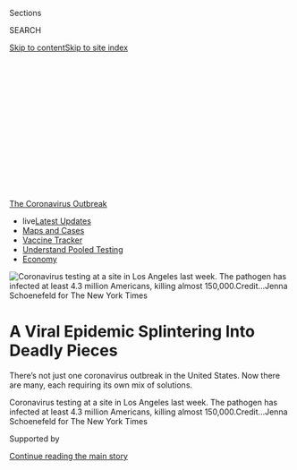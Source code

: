 <div id="app">

<div>

<div>

<div>

<div class="NYTAppHideMasthead css-ikk3s8 e1suatyy0">

<div class="section css-133zg39 e1suatyy2">

<div class="css-eph4ug er09x8g0">

<div class="css-6n7j50">

</div>

<span class="css-1dv1kvn">Sections</span>

<div class="css-10488qs">

<span class="css-1dv1kvn">SEARCH</span>

</div>

[Skip to content](#site-content)[Skip to site
index](#site-index)

</div>

<div class="css-10698na e1huz5gh0">

</div>

</div>

</div>

</div>

<div data-aria-hidden="false">

<div id="site-content" data-role="main">

<div>

<div class="css-1aor85t" style="opacity:0.000000001;z-index:-1;visibility:hidden">

<div class="css-1hqnpie">

<div class="css-epjblv">

<span class="css-17xtcya">[Health](/section/health)</span><span class="css-x15j1o">|</span><span class="css-fwqvlz">A
Viral Epidemic Splintering Into Deadly
Pieces</span>

</div>

<div class="css-k008qs">

<div class="css-1iwv8en">

<span class="css-18z7m18"></span>

<div>

</div>

</div>

<span class="css-1n6z4y">https://nyti.ms/3gaI81m</span>

<div class="css-1705lsu">

<div class="css-4xjgmj">

<div class="css-4skfbu" data-role="toolbar" data-aria-label="Social Media Share buttons, Save button, and Comments Panel with current comment count" data-testid="share-tools">

  - 
  - 
  - 
  - 
    
    <div class="css-6n7j50">
    
    </div>

  - 
  - 

</div>

</div>

</div>

</div>

</div>

</div>

<div id="NYT_TOP_BANNER_REGION" class="css-11qgg8s">

<div>

<div id="styln-prism-menu-1592847958612" class="section interactive-content interactive-size-medium css-1du2ztb">

<div class="css-17ih8de interactive-body">

<div id="scroll-container" class="css-1gj85ro">

[<span class="styln-title-wrap"><span class="css-1pje3qr">The
Coronavirus</span><span class="css-1pje3qr">
Outbreak</span></span>](https://www.nytimes3xbfgragh.onion/news-event/coronavirus?action=click&pgtype=Article&state=default&region=TOP_BANNER&context=storylines_menu)

  - <span class="css-kqxiym" data-emphasize="true">live</span>[Latest
    Updates](https://www.nytimes3xbfgragh.onion/2020/07/29/world/coronavirus-covid-19.html?action=click&pgtype=Article&state=default&region=TOP_BANNER&context=storylines_menu)
  - [Maps and
    Cases](https://www.nytimes3xbfgragh.onion/interactive/2020/us/coronavirus-us-cases.html?action=click&pgtype=Article&state=default&region=TOP_BANNER&context=storylines_menu)
  - [Vaccine
    Tracker](https://www.nytimes3xbfgragh.onion/interactive/2020/science/coronavirus-vaccine-tracker.html?action=click&pgtype=Article&state=default&region=TOP_BANNER&context=storylines_menu)
  - [Understand Pooled
    Testing](https://www.nytimes3xbfgragh.onion/interactive/2020/07/27/upshot/coronavirus-pooled-testing.html?action=click&pgtype=Article&state=default&region=TOP_BANNER&context=storylines_menu)
  - [Economy](https://www.nytimes3xbfgragh.onion/live/2020/07/29/business/stock-market-today-coronavirus?action=click&pgtype=Article&state=default&region=TOP_BANNER&context=storylines_menu)

</div>

</div>

</div>

</div>

</div>

<div id="fullBleedHeaderContent">

<div class="css-9fsmc8">

![<span class="css-16f3y1r e13ogyst0" data-aria-hidden="true">Coronavirus
testing at a site in Los Angeles last week. The pathogen has infected at
least 4.3 million Americans, killing almost
150,000.</span><span class="css-cnj6d5 e1z0qqy90" itemprop="copyrightHolder"><span class="css-1ly73wi e1tej78p0">Credit...</span><span><span>Jenna
Schoenefeld for The New York
Times</span></span></span>](https://static01.graylady3jvrrxbe.onion/images/2020/07/30/science/30VIRUS-FUTURE6-jump/merlin_174438045_0ea9fc15-a773-4e95-909e-863972c145d7-articleLarge.jpg?quality=75&auto=webp&disable=upscale)

</div>

<div class="css-1pumfk">

<div class="css-1vkm6nb ehdk2mb0">

# A Viral Epidemic Splintering Into Deadly Pieces

</div>

There’s not just one coronavirus outbreak in the United States. Now
there are many, each requiring its own mix of solutions.

</div>

<div class="css-nwzfg5 e1gnum310">

<span class="css-1f9pvn2 health">Coronavirus testing at a site in Los
Angeles last week. The pathogen has infected at least 4.3 million
Americans, killing almost
150,000.</span><span class="css-cnj6d5 e1z0qqy90" itemprop="copyrightHolder"><span class="css-1ly73wi e1tej78p0">Credit...</span><span><span>Jenna
Schoenefeld for The New York Times</span></span></span>

</div>

<div id="sponsor-wrapper" class="css-1hyfx7x">

<div id="sponsor-slug" class="css-19vbshk">

Supported by

</div>

[Continue reading the main
story](#after-sponsor)

<div id="sponsor" class="ad sponsor-wrapper" style="text-align:center;height:100%;display:block">

</div>

<div id="after-sponsor">

</div>

</div>

<div class="css-1wx1auc e1gnum311">

<div class="css-18e8msd">

<div class="css-vp77d3 epjyd6m0">

<div class="css-hus3qt ey68jwv0" data-aria-hidden="true">

[![Donald G. McNeil
Jr.](https://static01.graylady3jvrrxbe.onion/images/2018/06/13/multimedia/author-donald-g-mcneil-jr/author-donald-g-mcneil-jr-thumbLarge-v4.png
"Donald G. McNeil Jr.")](https://www.nytimes3xbfgragh.onion/by/donald-g-mcneil-jr)

</div>

<div class="css-1baulvz">

By [<span class="css-1baulvz last-byline" itemprop="name">Donald G.
McNeil
Jr.</span>](https://www.nytimes3xbfgragh.onion/by/donald-g-mcneil-jr)

</div>

</div>

  - July 29, 2020, <span class="css-epvm6">5:00 a.m.
    ET</span>

  - 
    
    <div class="css-4xjgmj">
    
    <div class="css-d8bdto" data-role="toolbar" data-aria-label="Social Media Share buttons, Save button, and Comments Panel with current comment count" data-testid="share-tools">
    
      - 
      - 
      - 
      - 
        
        <div class="css-6n7j50">
        
        </div>
    
      - 
      - 
    
    </div>
    
    </div>

</div>

</div>

</div>

<div class="section meteredContent css-1r7ky0e" name="articleBody" itemprop="articleBody">

<div class="css-1fanzo5 StoryBodyCompanionColumn">

<div class="css-53u6y8">

Once again, the coronavirus is ascendant. As infections mount across the
country, it is dawning on Americans that the epidemic is now
unstoppable, and that no corner of the nation will be left untouched.

As of Tuesday, the pathogen had infected at least 4.3 million Americans,
killing almost 150,000. Many experts fear the virus could kill
[200,000](https://www.forbes.com/sites/mattperez/2020/07/07/imhe-model-projects-208255-us-deaths-by-november-but-estimate-falls-sharply-if-mask-use-increases/#3c8ee9616f2e)or
[even 300,000](https://www.cnbc.com/2020/07/22/dr-scott-gottlieb-us-coronavirus-deaths-may-hit-300000-by-year-end.html)
by year’s end. Even President Trump has donned a mask, after resisting
for months, and has [canceled the Republican National
Convention](https://www.nytimes3xbfgragh.onion/2020/07/23/us/politics/jacksonville-rnc.html)
celebrations in Florida.

Each state, each city has its own crisis driven by its own risk factors:
vacation crowds in one, bars reopened too soon in another, a revolt
against masks in a third.

“We are in a worse place than we were in March,” when the virus coursed
through New York, said [Dr. Leana S.
Wen](https://www.gwumc.edu/smhs/facultydirectory/profile.cfm?empName=Leana%20Wen&FacID=2073685428),
a former Baltimore health commissioner. “Back then we had one epicenter.
Now we have lots.”

</div>

</div>

<div class="css-1fanzo5 StoryBodyCompanionColumn">

<div class="css-53u6y8">

To assess where the country is heading now, The New York Times
interviewed 20 public health experts — not just clinicians and
epidemiologists, but also historians and sociologists, because the
spread of the virus is now influenced as much by human behavior as it is
by the pathogen itself.

Not only are American cities in the South and West facing deadly
outbreaks like those that struck Northeastern cities in the spring, but
[rural
areas](https://www.nytimes3xbfgragh.onion/2020/07/14/us/coronavirus-texas-rio-grande-valley-border.html)
are being hurt, too. In every region, [people of color will continue to
suffer
disproportionately](https://www.nytimes3xbfgragh.onion/interactive/2020/07/05/us/coronavirus-latinos-african-americans-cdc-data.html),
experts said.

While there may be no appetite for a national lockdown, local
restrictions must be tightened when required, the researchers said, and
governors and mayors must have identical goals. Testing must become more
targeted.

In most states, contact tracing is now moot — there are simply too many
cases to track. [And while progress has been made on
vaccines](https://www.nytimes3xbfgragh.onion/interactive/2020/science/coronavirus-vaccine-tracker.html),
none is expected to arrive this winter in time to stave off what many
fear will be a new wave of deaths.

Overall, the scientists conveyed a pervasive sense of sadness and
exhaustion. Where [once there was
defiance](https://www.nytimes3xbfgragh.onion/2020/03/22/health/coronavirus-restrictions-us.html),
[and then a growing sense of
dread](https://www.nytimes3xbfgragh.onion/2020/04/18/health/coronavirus-america-future.html),
now there seems to be sorrow and frustration, a feeling that so many
funerals never had to happen and that nothing is going well. The United
States is a wounded giant, while much of Europe, which was hit first, is
[recovering and
reopening](https://www.nytimes3xbfgragh.onion/2020/07/14/business/europe-consumer-spending.html)
— [although not to
us](https://www.nytimes3xbfgragh.onion/article/eu-travel-ban-explained-usa.html).

</div>

</div>

<div class="css-1fanzo5 StoryBodyCompanionColumn">

<div class="css-53u6y8">

“We’re all incredibly depressed and in shock at how out of control the
virus is in the U.S.,” said [Dr. Michele
Barry](https://profiles.stanford.edu/michele-barry), the director of the
Center for Innovation in Global Health at Stanford University.

With so much wealth and medical talent, they asked, how could we have
[done so
poorly](https://www.nytimes3xbfgragh.onion/2020/07/10/us/daily-virus-death-toll-rises-in-some-states.html)?
How did we fare not just worse than autocratic China and isolated New
Zealand, but also worse than tiny, much poorer nations like Vietnam and
Rwanda?

“National hubris and belief in American exceptionalism have served us
badly,” said [Martha L.
Lincoln](https://anthropology.sfsu.edu/people/faculty/martha-lincoln), a
medical anthropologist and historian at San Francisco State University.
“We were not prepared to see the risk of failure.”

### What We’ve Learned

</div>

</div>

<div class="css-79elbk" data-testid="photoviewer-wrapper">

<div class="css-z3e15g" data-testid="photoviewer-wrapper-hidden">

</div>

<div class="css-1a48zt4 ehw59r15" data-testid="photoviewer-children">

![<span class="css-16f3y1r e13ogyst0" data-aria-hidden="true">Homemade
masks for sale in Dinuba, Calif., earlier this
month.</span><span class="css-cnj6d5 e1z0qqy90" itemprop="copyrightHolder"><span class="css-1ly73wi e1tej78p0">Credit...</span><span>Ryan
Christopher Jones for The New York
Times</span></span>](https://static01.graylady3jvrrxbe.onion/images/2020/07/30/science/30VIRUS-FUTURE3-jump/merlin_174267405_2f8e4d59-b785-4231-aea5-476014cc6306-articleLarge.jpg?quality=75&auto=webp&disable=upscale)

</div>

</div>

<div class="css-1fanzo5 StoryBodyCompanionColumn">

<div class="css-53u6y8">

Since the coronavirus was first found to be the cause of lethal
pneumonias in Wuhan, China, in late 2019, scientists have gained a
better understanding of the enemy.

It is extremely transmissible, through not just coughed droplets but
also a fine aerosol mist that is expelled when people [talk loudly,
laugh or
sing](https://www.nytimes3xbfgragh.onion/2020/05/14/health/coronavirus-infections.html)
and that can [linger in indoor
air](https://www.nytimes3xbfgragh.onion/2020/07/04/health/239-experts-with-one-big-claim-the-coronavirus-is-airborne.html).
As a result, [masks are far more
effective](https://www.nytimes3xbfgragh.onion/2020/07/27/health/coronavirus-mask-protection.html)
than scientists once believed.

Virus carriers with mild or no symptoms can be infectious, and there
[may be 10
times](https://khn.org/morning-breakout/number-of-americans-infected-with-virus-could-be-10-times-higher-than-official-count-cdc-chief-warns/)as
many [people spreading the
illness](https://www.nytimes3xbfgragh.onion/2020/07/21/health/coronavirus-infections-us.html)
as have tested positive for it.

</div>

</div>

<div class="css-1fanzo5 StoryBodyCompanionColumn">

<div class="css-53u6y8">

The infection may start in the lungs, but it is very different from
influenza, a respiratory virus. In severely ill patients, the
coronavirus may attach to receptors inside the veins and arteries, and
move on to attack the kidneys, the heart, the gut and even the brain,
choking off these organs with hundreds of tiny blood clots.

Most of the virus’s victims are elderly, but it [has not spared young
adults](https://www.nytimes3xbfgragh.onion/2020/06/25/us/coronavirus-cases-young-people.html),
especially those with obesity, high blood pressure or diabetes. Adults
aged 18 to 49 now [account for more hospitalized
cases](https://gis.cdc.gov/grasp/COVIDNet/COVID19_5.html) than people
aged 50 to 64 or those 65 and older.

Children are [usually not
harmed](https://www.nytimes3xbfgragh.onion/2020/04/06/health/coronavirus-children-us.html)
by the virus, although clinicians were dismayed to discover a few who
were struck by a [rare but
dangerous](https://www.nytimes3xbfgragh.onion/2020/05/09/nyregion/coronavirus-new-york-update.html)
[inflammatory
version](https://www.nytimes3xbfgragh.onion/2020/05/13/health/coronavirus-children-kawasaki-pmis.html).
[Young
children](https://www.nytimes3xbfgragh.onion/2020/02/05/health/coronavirus-children.html)
appear to transmit the virus [less often than
teenagers](https://www.nytimes3xbfgragh.onion/2020/07/18/health/coronavirus-children-schools.html),
which may affect how schools can be opened.

Among adults, a very different picture has emerged. Growing evidence
suggests that perhaps 10 percent of the infected account for [80 percent
of new
transmissions](https://www.nytimes3xbfgragh.onion/2020/06/30/science/how-coronavirus-spreads.html).
Unpredictable superspreading events in nursing homes, meatpacking
plants, churches, prisons and bars are major drivers of the epidemic.

Thus far, none of the medicines for which hopes were once high —
repurposed malaria drugs, AIDS drugs and antivirals — have proved to be
rapid cures. One antiviral, remdesivir, [has been shown to shorten
hospital
stays](https://www.nytimes3xbfgragh.onion/2020/04/29/health/gilead-remdesivir-coronavirus.html),
while a common steroid, dexamethasone, has [helped save some severely
ill](https://www.nytimes3xbfgragh.onion/2020/06/16/world/europe/dexamethasone-coronavirus-covid.html)
patients.

<div id="NYT_MAIN_CONTENT_1_REGION" class="css-9tf9ac">

<div>

<div id="styln-covid-updates-world" class="section interactive-content interactive-size-medium css-1ftcdic">

<div class="css-17ih8de interactive-body">

<div id="styln-briefing-block" data-asset-id="QXJ0aWNsZTpueXQ6Ly9hcnRpY2xlL2M5MjIxMjUxLWIxYjctNTVhZS04NDY2LWVhZDg0ZDZhODU3Nw==">

<div class="briefing-block-header-section">

# [Latest Updates: Global Coronavirus Outbreak](https://www.nytimes3xbfgragh.onion/2020/07/29/world/coronavirus-covid-19.html?action=click&pgtype=Article&state=default&region=MAIN_CONTENT_1&context=storylines_live_updates)

<div class="briefing-block-ts">

Updated 2020-07-29T17:38:35.170Z

</div>

</div>

  - [The virus death toll in the U.S.
    reaches 150,000.](https://www.nytimes3xbfgragh.onion/2020/07/29/world/coronavirus-covid-19.html?action=click&pgtype=Article&state=default&region=MAIN_CONTENT_1&context=storylines_live_updates#link-1fc03c4a)
  - [Representative Gohmert tests positive ahead of a trip with Trump,
    prompting concern at the
    Capitol.](https://www.nytimes3xbfgragh.onion/2020/07/29/world/coronavirus-covid-19.html?action=click&pgtype=Article&state=default&region=MAIN_CONTENT_1&context=storylines_live_updates#link-662712eb)
  - [Trump says ‘we really don’t care’ about negotiating a big recovery
    bill, instead pushing for a narrower aid
    package.](https://www.nytimes3xbfgragh.onion/2020/07/29/world/coronavirus-covid-19.html?action=click&pgtype=Article&state=default&region=MAIN_CONTENT_1&context=storylines_live_updates#link-73760ee2)

<div class="briefing-block-footer">

<div class="briefing-block-footer-meta">

[See more
updates](https://www.nytimes3xbfgragh.onion/2020/07/29/world/coronavirus-covid-19.html?action=click&pgtype=Article&state=default&region=MAIN_CONTENT_1&context=storylines_live_updates)

</div>

<div class="briefing-block-briefinglinks">

<span>More live coverage:</span>
[Markets](https://www.nytimes3xbfgragh.onion/live/2020/07/29/business/stock-market-today-coronavirus?action=click&pgtype=Article&state=default&region=MAIN_CONTENT_1&context=storylines_live_updates)

</div>

</div>

</div>

</div>

</div>

</div>

</div>

One or even several vaccines may be available by year’s end, which would
be a spectacular achievement. But by then the virus may have in its grip
virtually every village and city on the
globe.

</div>

</div>

<div class="css-1fanzo5 StoryBodyCompanionColumn">

<div class="css-53u6y8">

### Solutions Must Be Localized

</div>

</div>

<div class="css-79elbk" data-testid="photoviewer-wrapper">

<div class="css-z3e15g" data-testid="photoviewer-wrapper-hidden">

</div>

<div class="css-1a48zt4 ehw59r15" data-testid="photoviewer-children">

<div class="css-1xdhyk6 erfvjey0">

<span class="css-1ly73wi e1tej78p0">Image</span>

<div class="css-zjzyr8">

<div data-testid="lazyimage-container" style="height:257.77777777777777px">

</div>

</div>

</div>

<span class="css-16f3y1r e13ogyst0" data-aria-hidden="true">A closed
outdoor gym in Miami earlier this month. Florida and California now have
reported more coronavirus infections than New York State, once the
epicenter of the
epidemic.</span><span class="css-cnj6d5 e1z0qqy90" itemprop="copyrightHolder"><span class="css-1ly73wi e1tej78p0">Credit...</span><span>Scott
McIntyre for The New York Times</span></span>

</div>

</div>

<div class="css-1fanzo5 StoryBodyCompanionColumn">

<div class="css-53u6y8">

Some experts, like Michael T. Osterholm, the director of the University
of Minnesota’s Center for Infectious Disease Research and Policy, argue
that only a nationwide lockdown can completely contain the virus now.
Other researchers think that is politically impossible, but emphasize
that localities must be free to act quickly and enforce strong measures
with support from their state capitols.

[Danielle Allen](https://scholar.harvard.edu/danielleallen/home), the
director of Harvard University’s Edmond J. Safra Center for Ethics,
which has issued [pandemic response
plans](https://ethics.harvard.edu/news/path-zero-key-metrics), said that
finding less than one case per 100,000 people means a community should
continue testing, contact tracing and isolating cases — with financial
support for those who need it.

Up to 25 cases per 100,000 requires greater restrictions, like closing
bars and limiting gatherings. Above that number, authorities should
issue stay-at-home orders, she said.

Testing must be focused, not just offered at convenient parking lots,
experts said, and it should be most intense in institutions like nursing
homes, prisons, factories or other places at risk of superspreading
events.

Testing must be free in places where people are poor or uninsured, such
as public housing projects, Native American reservations and churches
and grocery stores in impoverished neighborhoods.

None of this will be possible unless the nation’s capacity for testing,
a continuing disaster, is greatly expanded. By the end of summer, the
administration hopes to start using “pooling,” in which [tests are
combined in
batches](https://www.nytimes3xbfgragh.onion/2020/07/01/health/coronavirus-pooled-testing.html)
to speed up the process.

But the method only works in communities with lower infection rates,
where large numbers of pooled tests turn up relatively few positive
results. It fails where the virus has spread everywhere, because too
many batches turn up positive results that require retesting.

</div>

</div>

<div class="css-1fanzo5 StoryBodyCompanionColumn">

<div class="css-53u6y8">

At the moment, the United States [tests roughly 800,000 people per
day](https://www.nytimes3xbfgragh.onion/interactive/2020/us/coronavirus-testing.html),
about 38 percent of the number some experts think is needed.

Above all, researchers said, mask use should be universal indoors —
including airplanes, subway cars and every other enclosed space — and
outdoors anywhere people are less than six feet apart.

Dr. Emily Landon, an infection control specialist at the University of
Chicago Pritzker School of Medicine, said it was “sad that something as
simple as a mask got politicized.”

“It’s not a statement, it’s a piece of clothing,” she added. “You get
used to it the way you got used to wearing pants.”

Arguments that masks infringe on personal rights must be countered both
by legal orders and by persuasion. “We need more credible messengers
endorsing masks,” Dr. Wen said — just before the president himself
became a messenger.

“They could include C.E.O.s or celebrities or religious leaders.
Different people are influencers to different demographics.”

Although this feels like a new debate, it is actually an old one. Masks
were [common in some Western
cities](https://www.history.com/news/1918-spanish-flu-mask-wearing-resistance)
during the 1918 flu pandemic and mandatory in San Francisco. There was
[even a
jingle](https://www.pbs.org/wgbh/americanexperience/features/influenza-san-francisco/#:~:text=One%20of%20the%20more%20highly,the%20spread%20of%20flu%20germs.&text=A%20Mask%20is%2099%25%20Proof,laws%2C%20and%20wear%20the%20gauze.):
“Obey the laws, wear the gauze. Protect your jaws from septic paws.”

</div>

</div>

<div class="css-1fanzo5 StoryBodyCompanionColumn">

<div class="css-53u6y8">

“A libertarian movement, the [Anti-Mask
League](https://en.wikipedia.org/wiki/Anti-Mask_League_of_San_Francisco),
emerged,” Dr. Lincoln of San Francisco State said. “There were
fistfights with police officers over it.” Ultimately, city officials
“waffled” and compliance faded.

“I wonder what this issue would be like today,” she mused, “if that
hadn’t happened.”

Images of Americans disregarding social distancing requirements have
become a daily news staple. But the pictures are deceptive: Americans
are more accepting of social distancing than the media sometimes
portrays, said [Beth Redbird, a Northwestern University
sociologist](https://magazine.northwestern.edu/exclusives/covid-19-impact-research/)
who since March has conducted [regular
surveys](https://coronadata.us/data/) of 8,000 adults about the impact
of the virus.

“About 70 percent of Americans report using all forms of it,” she said.
“And when we give them adjective choices, they describe people who
won’t distance as mean, selfish or unintelligent, not as generous,
open-minded or patriotic.”

The key predictor, she said in early July, was whether or not the poll
respondent trusted Mr. Trump. Those who trusted him were less likely to
practice social distancing. That was true of Republicans and
independents, “and there’s no such thing as a Democrat who trusts Donald
Trump,” she added.

Whether or not people support coercive measures like stay-at-home orders
or bar closures depended on how scared the respondent was.

“When rising case numbers make people more afraid, they have more taste
for liberty-constraining actions,” Dr. Redbird said. And no economic
recovery will occur, she added, “until people aren’t afraid. If they
are, they won’t go out and spend money even if they’re allowed
to.”

### The Danger Indoors

</div>

</div>

<div class="css-79elbk" data-testid="photoviewer-wrapper">

<div class="css-z3e15g" data-testid="photoviewer-wrapper-hidden">

</div>

<div class="css-1a48zt4 ehw59r15" data-testid="photoviewer-children">

<div class="css-1xdhyk6 erfvjey0">

<span class="css-1ly73wi e1tej78p0">Image</span>

<div class="css-zjzyr8">

<div data-testid="lazyimage-container" style="height:257.77777777777777px">

</div>

</div>

</div>

<span class="css-16f3y1r e13ogyst0" data-aria-hidden="true">Closing a
bar in Houston on June 27, after Gov. Greg Abbott ordered a partial
re-closing of
Texas.</span><span class="css-cnj6d5 e1z0qqy90" itemprop="copyrightHolder"><span class="css-1ly73wi e1tej78p0">Credit...</span><span>Erin
Trieb for The New York Times</span></span>

</div>

</div>

<div class="css-1fanzo5 StoryBodyCompanionColumn">

<div class="css-53u6y8">

As of Tuesday, new infections were still rising in 28 states, according
to a database maintained by The Times.

Weeks ago, experts like Dr. Anthony S. Fauci, the director of the
National Institute for Allergy and Infectious Diseases, [were
advising](https://www.pbs.org/newshour/show/how-fauci-says-the-u-s-can-get-control-of-the-pandemic)states
where the virus was surging to pull back from reopening by closing down
bars, forbidding large gatherings and requiring mask usage.

Many of those states are finally taking that advice, but it is not yet
clear whether this national change of heart has happened in time to stop
the newest wave of deaths from ultimately exceeding the 2,750-a-day peak
of mid-April. Through Tuesday, the seven-day average was 1,078 virus
deaths nationwide.

Deaths may surge even higher, experts warned, when cold weather, rain
and snow force Americans to meet indoors, eat indoors and crowd into
public transit.

Oddly, states that are now hard-hit might become safer, some experts
suggested. In the South and Southwest, summers are so hot that diners
seek air-conditioning indoors, but eating outdoors in December can be
pleasant.

Several studies have confirmed transmission in air-conditioned rooms. In
one [well-known case
cluster](https://www.nytimes3xbfgragh.onion/2020/04/20/health/airflow-coronavirus-restaurants.html)
in a restaurant in Guangzhou, China, researchers concluded that
air-conditioners blew around a viral cloud, infecting patrons as far as
10 feet from a sick diner.

Rural areas face another risk. Almost 80 percent of the country’s
counties lack even one infectious disease specialist, according to [a
study](https://www.acpjournals.org/doi/10.7326/M20-2684) led by [Dr.
Rochelle
Walensky](https://www.massgeneral.org/doctors/17245/rochelle-walensky),
the chief of infectious diseases at Massachusetts General Hospital in
Boston.

</div>

</div>

<div class="css-1fanzo5 StoryBodyCompanionColumn">

<div class="css-53u6y8">

At the moment, the crisis is most acute in Southern and Southwestern
states. But [websites that track transmission rates](https://rt.live/)
show that hot spots can turn up anywhere. For three weeks, for example,
Alaska’s small outbreak has been one of the country’s fastest-spreading,
while transmission in Texas and Arizona has dramatically slowed.

Deaths now may rise more slowly than they did in spring, because
hospitalized patients are, on average, younger this time. But
overwhelmed hospitals can lead to [excess deaths from many
causes](https://www.nytimes3xbfgragh.onion/interactive/2020/06/01/us/coronavirus-deaths-new-york-new-jersey.html)
all over a community, as ambulances are delayed and people having health
crises [avoid hospitals out of
fear](https://www.nytimes3xbfgragh.onion/2020/06/09/opinion/coronavirus-hospitals-deaths.html).

The experts were divided as to what role influenza will play in the
fall. A harsh flu season could flood hospitals with pneumonia patients
needing ventilators. But some said the flu season could be mild or
almost nonexistent this year.

Normally, the flu virus migrates from the Northern Hemisphere to the
Southern Hemisphere in the spring — presumably in air travelers — and
then returns in the fall, with new mutations that may make it a poor
match for the annual vaccine.

But this year, the national lockdown abruptly ended flu transmission in
late April, according to [weekly Fluview
reports](https://www.cdc.gov/flu/weekly/index.htm) from the Centers for
Disease Control and Prevention. International air travel has been
sharply curtailed, and there has been [almost no flu
activity](https://www.abc.net.au/news/2020-06-13/flu-cases-drop-amid-coronavirus-restrictions-statistics-show/12332204)
in [the whole southern
hemisphere](https://www.wsj.com/articles/covid-19-measures-have-all-but-wiped-out-the-flu-in-the-southern-hemisphere-11595440682)
this year.

Assuming there is still little air travel to the United States this
fall, there may be little “reseeding” of the flu virus here. But in case
that prediction turns out be wrong, all the researchers advised getting
flu shots anyway.

“There’s no reason to be caught unprepared for two respiratory viruses,”
said [Tara C.
Smith](https://www.kent.edu/publichealth/profile/tara-c-smith-phd), an
epidemiologist at Kent State University’s School of Public
Health.

</div>

</div>

<div class="css-1fanzo5 StoryBodyCompanionColumn">

<div class="css-53u6y8">

### Partially Effective Remedies

</div>

</div>

<div class="css-79elbk" data-testid="photoviewer-wrapper">

<div class="css-z3e15g" data-testid="photoviewer-wrapper-hidden">

</div>

<div class="css-1a48zt4 ehw59r15" data-testid="photoviewer-children">

<div class="css-1xdhyk6 erfvjey0">

<span class="css-1ly73wi e1tej78p0">Image</span>

<div class="css-zjzyr8">

<div data-testid="lazyimage-container" style="height:257.77777777777777px">

</div>

</div>

</div>

<span class="css-16f3y1r e13ogyst0" data-aria-hidden="true">Blood
samples for coronavirus research in a lab in New York
City.</span><span class="css-cnj6d5 e1z0qqy90" itemprop="copyrightHolder"><span class="css-1ly73wi e1tej78p0">Credit...</span><span>Misha
Friedman for The New York Times</span></span>

</div>

</div>

<div class="css-1fanzo5 StoryBodyCompanionColumn">

<div class="css-53u6y8">

Experts familiar with vaccine and drug manufacturing were disappointed
that, thus far, only dexamethasone and remdesivir have proved to be
effective treatments, and then only partially.

Most felt that monoclonal antibodies — cloned human proteins that can be
grown in cell culture — represented the best hope until vaccines arrive.
[Regeneron](https://www.nytimes3xbfgragh.onion/2020/07/09/health/regeneron-monoclonal-antibodies.html),
Eli Lilly and other drugmakers are working on
candidates.

<div id="NYT_MAIN_CONTENT_3_REGION" class="css-9tf9ac">

<div>

<div id="styln-prism-freeform-1594220623585" class="section interactive-content interactive-size-medium css-1ftcdic">

<div class="css-17ih8de interactive-body">

<div id="prism-freeform-block-90788" class="css-1lev2qo" data-role="complementary" data-storyline="The Coronavirus Outbreak" data-truncated="true" tabindex="0">

<div class="css-a8d9oz">

<div class="css-eb027h">

[](https://www.nytimes3xbfgragh.onion/news-event/coronavirus?action=click&pgtype=Article&state=default&region=MAIN_CONTENT_3&context=storylines_faq)

### The Coronavirus Outbreak ›

#### Frequently Asked Questions

Updated July 27, 2020

  - #### Should I refinance my mortgage?
    
      - [It could be a good
        idea,](https://www.nytimes3xbfgragh.onion/article/coronavirus-money-unemployment.html?action=click&pgtype=Article&state=default&region=MAIN_CONTENT_3&context=storylines_faq)
        because mortgage rates have [never been
        lower.](https://www.nytimes3xbfgragh.onion/2020/07/16/business/mortgage-rates-below-3-percent.html?action=click&pgtype=Article&state=default&region=MAIN_CONTENT_3&context=storylines_faq)
        Refinancing requests have pushed mortgage applications to some
        of the highest levels since 2008, so be prepared to get in line.
        But defaults are also up, so if you’re thinking about buying a
        home, be aware that some lenders have tightened their standards.

  - #### What is school going to look like in September?
    
      - It is unlikely that many schools will return to a normal
        schedule this fall, requiring the grind of [online
        learning](https://www.nytimes3xbfgragh.onion/2020/06/05/us/coronavirus-education-lost-learning.html?action=click&pgtype=Article&state=default&region=MAIN_CONTENT_3&context=storylines_faq),
        [makeshift child
        care](https://www.nytimes3xbfgragh.onion/2020/05/29/us/coronavirus-child-care-centers.html?action=click&pgtype=Article&state=default&region=MAIN_CONTENT_3&context=storylines_faq)
        and [stunted
        workdays](https://www.nytimes3xbfgragh.onion/2020/06/03/business/economy/coronavirus-working-women.html?action=click&pgtype=Article&state=default&region=MAIN_CONTENT_3&context=storylines_faq)
        to continue. California’s two largest public school districts —
        Los Angeles and San Diego — said on July 13, that [instruction
        will be remote-only in the
        fall](https://www.nytimes3xbfgragh.onion/2020/07/13/us/lausd-san-diego-school-reopening.html?action=click&pgtype=Article&state=default&region=MAIN_CONTENT_3&context=storylines_faq),
        citing concerns that surging coronavirus infections in their
        areas pose too dire a risk for students and teachers. Together,
        the two districts enroll some 825,000 students. They are the
        largest in the country so far to abandon plans for even a
        partial physical return to classrooms when they reopen in
        August. For other districts, the solution won’t be an
        all-or-nothing approach. [Many
        systems](https://bioethics.jhu.edu/research-and-outreach/projects/eschool-initiative/school-policy-tracker/),
        including the nation’s largest, New York City, are devising
        [hybrid
        plans](https://www.nytimes3xbfgragh.onion/2020/06/26/us/coronavirus-schools-reopen-fall.html?action=click&pgtype=Article&state=default&region=MAIN_CONTENT_3&context=storylines_faq)
        that involve spending some days in classrooms and other days
        online. There’s no national policy on this yet, so check with
        your municipal school system regularly to see what is happening
        in your community.

  - #### Is the coronavirus airborne?
    
      - The coronavirus [can stay aloft for hours in tiny droplets in
        stagnant
        air](https://www.nytimes3xbfgragh.onion/2020/07/04/health/239-experts-with-one-big-claim-the-coronavirus-is-airborne.html?action=click&pgtype=Article&state=default&region=MAIN_CONTENT_3&context=storylines_faq),
        infecting people as they inhale, mounting scientific evidence
        suggests. This risk is highest in crowded indoor spaces with
        poor ventilation, and may help explain super-spreading events
        reported in meatpacking plants, churches and restaurants. [It’s
        unclear how often the virus is
        spread](https://www.nytimes3xbfgragh.onion/2020/07/06/health/coronavirus-airborne-aerosols.html?action=click&pgtype=Article&state=default&region=MAIN_CONTENT_3&context=storylines_faq)
        via these tiny droplets, or aerosols, compared with larger
        droplets that are expelled when a sick person coughs or sneezes,
        or transmitted through contact with contaminated surfaces, said
        Linsey Marr, an aerosol expert at Virginia Tech. Aerosols are
        released even when a person without symptoms exhales, talks or
        sings, according to Dr. Marr and more than 200 other experts,
        who [have outlined the evidence in an open letter to the World
        Health
        Organization](https://academic.oup.com/cid/article/doi/10.1093/cid/ciaa939/5867798).

  - #### What are the symptoms of coronavirus?
    
      - Common symptoms [include fever, a dry cough, fatigue and
        difficulty breathing or shortness of
        breath.](https://www.nytimes3xbfgragh.onion/article/symptoms-coronavirus.html?action=click&pgtype=Article&state=default&region=MAIN_CONTENT_3&context=storylines_faq)
        Some of these symptoms overlap with those of the flu, making
        detection difficult, but runny noses and stuffy sinuses are less
        common. [The C.D.C. has
        also](https://www.nytimes3xbfgragh.onion/2020/04/27/health/coronavirus-symptoms-cdc.html?action=click&pgtype=Article&state=default&region=MAIN_CONTENT_3&context=storylines_faq)
        added chills, muscle pain, sore throat, headache and a new loss
        of the sense of taste or smell as symptoms to look out for. Most
        people fall ill five to seven days after exposure, but symptoms
        may appear in as few as two days or as many as 14 days.

  - #### Does asymptomatic transmission of Covid-19 happen?
    
      - So far, the evidence seems to show it does. A widely cited
        [paper](https://www.nature.com/articles/s41591-020-0869-5)
        published in April suggests that people are most infectious
        about two days before the onset of coronavirus symptoms and
        estimated that 44 percent of new infections were a result of
        transmission from people who were not yet showing symptoms.
        Recently, a top expert at the World Health Organization stated
        that transmission of the coronavirus by people who did not have
        symptoms was “very rare,” [but she later walked back that
        statement.](https://www.nytimes3xbfgragh.onion/2020/06/09/world/coronavirus-updates.html?action=click&pgtype=Article&state=default&region=MAIN_CONTENT_3&context=storylines_faq#link-1f302e21)

<div id="styln-survey-component-90788" class="styln-survey-component" data-surveyname="faq" data-surveystoryline="coronavirus">

</div>

</div>

<div class="css-6mllg9">

</div>

<div class="css-pmm6ed">

<span class="css-5gimkt"></span>

</div>

</div>

</div>

</div>

</div>

</div>

</div>

“They’re promising both for treatment and for prophylaxis, and there are
companies with track records and manufacturing platforms,” said [Dr.
Luciana Borio](http://leighbureau.com/speakers/lborio), a former
director of medical and biodefense preparedness at the National Security
Council. “But manufacturing capacity is limited.”

According to a database compiled by The Times, [researchers worldwide
are developing more than 165 vaccine
candidates](https://www.nytimes3xbfgragh.onion/interactive/2020/science/coronavirus-vaccine-tracker.html),
and 27 are in human trials.

New announcements are pouring in, and the pressure to hurry is intense:
The Trump administration [just awarded nearly $2 billion to a Pfizer-led
consortium](https://www.nytimes3xbfgragh.onion/2020/07/22/us/politics/pfizer-coronavirus-vaccine.html)
that promised 100 million doses by December, assuming trials succeed.

Because the virus is still spreading rapidly, most experts said
“challenge trials,” in which a small number of volunteers are
vaccinated and then deliberately infected, would probably not be needed.

</div>

</div>

<div class="css-1fanzo5 StoryBodyCompanionColumn">

<div class="css-53u6y8">

Absent a known cure, “challenges” can be ethically fraught, and some
doctors [oppose doing them
for](https://www.statnews.com/2020/06/23/challenge-trials-live-coronavirus-speedy-covid-19-vaccine/)this
virus. “They don’t tell you anything about safety,” Dr. Borio said.

And when a virus is circulating unchecked, a typical placebo-controlled
trial with up to 30,000 participants can be done efficiently, she added.
Moderna and Pfizer have already begun such trials.

The Food and Drug Administration has said a vaccine will pass muster
even [if it is only 50 percent
effective](https://www.washingtonpost.com/health/2020/06/30/coronavirus-vaccine-approval-fda/).
Experts said they could accept that, at least initially, because the
first vaccine approved could save lives while testing continued on
better alternatives.

“A vaccine doesn’t have to work perfectly to be useful,” Dr. Walensky
said. “Even with measles vaccine, you can sometimes still get measles —
but it’s mild, and you aren’t infectious.”

“We don’t know if a vaccine will work in older folks. We don’t know
exactly what level of herd immunity we’ll need to stop the epidemic. But
anything safe and fairly effective should help.”

Still, haste is risky, experts warned, especially [when opponents of
vaccines are spreading
fear](https://www.nytimes3xbfgragh.onion/2020/07/18/health/coronavirus-anti-vaccine.html).
If a vaccine is rushed [to
market](https://www.nytimes3xbfgragh.onion/2020/06/08/opinion/trump-coronavirus-vaccine.html)
without thorough safety testing and recipients are hurt by it, all
vaccines could be set back for
years.

### A Focus on People of Color

</div>

</div>

<div class="css-79elbk" data-testid="photoviewer-wrapper">

<div class="css-z3e15g" data-testid="photoviewer-wrapper-hidden">

</div>

<div class="css-1a48zt4 ehw59r15" data-testid="photoviewer-children">

<div class="css-1xdhyk6 erfvjey0">

<span class="css-1ly73wi e1tej78p0">Image</span>

<div class="css-zjzyr8">

<div data-testid="lazyimage-container" style="height:258.4222222222222px">

</div>

</div>

</div>

<span class="css-16f3y1r e13ogyst0" data-aria-hidden="true">Ayub Farah
working at a drive-through testing site in Houston earlier this
month.</span><span class="css-cnj6d5 e1z0qqy90" itemprop="copyrightHolder"><span class="css-1ly73wi e1tej78p0">Credit...</span><span>Callaghan
O'Hare for The New York Times</span></span>

</div>

</div>

<div class="css-1fanzo5 StoryBodyCompanionColumn">

<div class="css-53u6y8">

No matter what state the virus reaches, one risk remains constant. Even
in states with few Black and Hispanic residents, they[are usually hit
hardest](https://www.cdc.gov/coronavirus/2019-ncov/need-extra-precautions/racial-ethnic-minorities.html),
experts said.

People of color are more likely to have jobs that require physical
presence and sometimes close contact, such as construction work, store
clerking and nursing. They are more likely to rely on public transit and
to live in neighborhoods where grocery stores are scarce and crowded.

[They
are](https://www.nytimes3xbfgragh.onion/interactive/2020/07/05/us/coronavirus-latinos-african-americans-cdc-data.html)
[more likely to live in crowded housing and multigenerational
homes](https://www.pewresearch.org/fact-tank/2018/04/05/a-record-64-million-americans-live-in-multigenerational-households/),
some with only one bathroom, making safe home isolation impossible when
sickness strikes. They have higher rates of obesity, high blood
pressure, diabetes and asthma.

[Federal
data](https://www.nytimes3xbfgragh.onion/interactive/2020/07/05/us/coronavirus-latinos-african-americans-cdc-data.html)
gathered through May 28 shows that Black and Hispanic Americans were
three times as likely to get infected as their white neighbors, and
twice as likely to die, even if they lived in remote rural counties with
few Black or Hispanic residents.

“By the time that minority patient sets foot in a hospital, he is
already on an unequal footing,” said [Elaine
Hernandez](https://www.newswise.com/coronavirus/iu-professor-available-to-discuss-social-bias-and-inequality-in-covid-crisis/?article_id=729760),
a sociologist at Indiana University.

The differences persist even though Black and Hispanic adults
drastically altered their behavior. One study found that through the
beginning of May, the average Black American [practiced more social
distancing](https://www.medrxiv.org/content/10.1101/2020.06.04.20119131v1)
than the average white American.

Officials in
[Chicago](https://blockclubchicago.org/2020/04/07/black-people-are-not-immune-to-coronavirus-debunking-deadly-social-media-myths/),
[Baltimore](https://www.baltimoresun.com/coronavirus/bs-md-baltimore-coronavirus-black-messaging-testing-20200414-cgqbwz6cmffabel364ixfktlje-story.html)
and other communities faced another threat: rumors flying about social
media that Black people were somehow immune.

</div>

</div>

<div class="css-1fanzo5 StoryBodyCompanionColumn">

<div class="css-53u6y8">

The top factor making people adopt self-protective behavior is
personally knowing someone who fell ill, said Dr. Redbird. By the end of
spring, Black and Hispanic Americans were 50 percent more likely than
white Americans to know someone who had been ill, her surveys found.

Dr. Hernandez, whose parents live in Arizona, said their neighbors who
had not been scared in June had since changed their attitudes.

Her father, a physician, had set an example. Early on, he wore a mask
with a silly mustache when he and his wife took walks, and they would
decline friends’ invitations, saying, “No, we’re staying in our bubble.”

Now, she said, their neighbors are wearing masks, “and people are
telling my father, ‘You were right,’” Dr. Hernandez
said.

### This Is the Beginning

</div>

</div>

<div class="css-79elbk" data-testid="photoviewer-wrapper">

<div class="css-z3e15g" data-testid="photoviewer-wrapper-hidden">

</div>

<div class="css-1a48zt4 ehw59r15" data-testid="photoviewer-children">

<div class="css-1xdhyk6 erfvjey0">

<span class="css-1ly73wi e1tej78p0">Image</span>

<div class="css-zjzyr8">

<div data-testid="lazyimage-container" style="height:257.77777777777777px">

</div>

</div>

</div>

<span class="css-16f3y1r e13ogyst0" data-aria-hidden="true">A line for
coronavirus testing in Atlanta on July
6.</span><span class="css-cnj6d5 e1z0qqy90" itemprop="copyrightHolder"><span class="css-1ly73wi e1tej78p0">Credit...</span><span>Dustin
Chambers for The New York Times</span></span>

</div>

</div>

<div class="css-1fanzo5 StoryBodyCompanionColumn">

<div class="css-53u6y8">

There was no widespread agreement among experts about what is likely to
happen in the years after the pandemic. Some scientists expected a quick
economic recovery; others thought the damage could persist for years.

Working at home will become more common, some predicted, while crowded,
open-plan offices may be changed. The just-in-time supply chains on
which many businesses depend will need fixing because the processes
failed to deliver adequate protective gear, ventilators and test
materials.

</div>

</div>

<div class="css-1fanzo5 StoryBodyCompanionColumn">

<div class="css-53u6y8">

A disease-modeling system like that used by the [National Weather
Service](https://www.weather.gov/) to predict storms is needed, said
[Caitlin
Rivers](https://www.centerforhealthsecurity.org/our-people/rivers/), an
epidemiologist at the Johns Hopkins Center for Health Security. Right
now, the country has surveillance for seasonal flu but no national map
tracking all disease outbreaks. As Dr. Thomas R. Frieden, a former
C.D.C. director, recently pointed out, states are [not even required to
track](https://www.nytimes3xbfgragh.onion/2020/07/21/health/coronavirus-data-states-cdc.html)
the same data.

Several experts said they assumed that millions of Americans who have
been left without health insurance or forced to line up at food banks
would vote for politicians favoring universal health care, paid sick
leave, greater income equality and other changes.

But given the country’s deep political divisions, no researcher was
certain what the outcome of the coming election would be.

Dr. Redbird said her polling of Americans showed “little faith in
institutions across the board — we’re not seeing an increase in trust in
science or an appetite for universal health care or workers equity.”

The Trump administration did little to earn trust. More than six months
into the worst health crisis in a century, Mr. Trump only last week
urged Americans to wear masks and canceled the Republican convention in
Florida, the kind of high-risk indoor event that states have been
banning since mid-March.

“It will probably, unfortunately, get worse before it gets better,” Mr.
Trump said at the first of the resurrected coronavirus task force
briefings earlier this month, which included no scientists or health
officials. The briefings were discontinued in April amid his rosy
predications that the epidemic would soon be over.

Mr. Trump has
[ignored](https://www.nytimes3xbfgragh.onion/2020/03/23/us/politics/coronavirus-trump-fauci.html),
[contradicted](https://www.youtube.com/watch?v=yYhriqvJMSw) or
[disparaged](https://www.cnn.com/2020/07/19/politics/trump-fauci-alarmist-coronavirus/index.html)
his scientific advisers, repeatedly saying that the virus simply would
go away, touting unproven drugs like hydroxychloroquine even after they
were shown to be ineffective and sometimes dangerous, and suggesting
that disinfectants or lethal ultraviolet light might be used inside the
body.

</div>

</div>

<div class="css-1fanzo5 StoryBodyCompanionColumn">

<div class="css-53u6y8">

Millions of Americans have [lost their
jobs](https://www.nytimes3xbfgragh.onion/live/2020/07/23/business/stock-market-today-coronavirus#roughly-one-in-five-workers-are-collecting-unemployment-benefits)
and [their health
insurance](https://www.nytimes3xbfgragh.onion/2020/07/13/us/politics/coronavirus-health-insurance-trump.html),
and are in danger of [losing their
homes,](https://www.nytimes3xbfgragh.onion/2020/07/23/opinion/coronavirus-evictions-rent.html)even
as they find themselves in the path of a lethal disease. The Trump
presidency “is the symptom of the denigration of science and the gutting
of the public contract about what we owe each other as citizens,” said
[Dr. Joia S.
Mukherjee](https://ghsm.hms.harvard.edu/faculty-staff/joia-stapleton-mukherjee),
the chief medical officer of Partners in Health in Boston.

One lesson that will surely be learned is that the country needs to be
better prepared for microbial assaults, said Dr. Julie Gerberding, a
former director of the C.D.C.

“This is not a once-in-a-century event. It’s a harbinger of things to
come.”

</div>

</div>

<div class="css-79elbk" data-testid="photoviewer-wrapper">

<div class="css-z3e15g" data-testid="photoviewer-wrapper-hidden">

</div>

<div class="css-1a48zt4 ehw59r15" data-testid="photoviewer-children">

<div class="css-1xdhyk6 erfvjey0">

<span class="css-1ly73wi e1tej78p0">Image</span>

<div class="css-zjzyr8">

<div data-testid="lazyimage-container" style="height:257.77777777777777px">

</div>

</div>

</div>

<span class="css-16f3y1r e13ogyst0" data-aria-hidden="true">Social-distancing
signage at Coney Island in Brooklyn in
May.</span><span class="css-cnj6d5 e1z0qqy90" itemprop="copyrightHolder"><span class="css-1ly73wi e1tej78p0">Credit...</span><span>Brittainy
Newman/The New York Times</span></span>

</div>

</div>

<div>

</div>

</div>

<div>

</div>

<div>

</div>

<div>

</div>

<div>

<div id="bottom-wrapper" class="css-1ede5it">

<div id="bottom-slug" class="css-l9onyx">

Advertisement

</div>

[Continue reading the main
story](#after-bottom)

<div id="bottom" class="ad bottom-wrapper" style="text-align:center;height:100%;display:block;min-height:90px">

</div>

<div id="after-bottom">

</div>

</div>

</div>

</div>

</div>

## Site Index

<div>

</div>

## Site Information Navigation

  - [© <span>2020</span> <span>The New York Times
    Company</span>](https://help.nytimes3xbfgragh.onion/hc/en-us/articles/115014792127-Copyright-notice)

<!-- end list -->

  - [NYTCo](https://www.nytco.com/)
  - [Contact
    Us](https://help.nytimes3xbfgragh.onion/hc/en-us/articles/115015385887-Contact-Us)
  - [Work with us](https://www.nytco.com/careers/)
  - [Advertise](https://nytmediakit.com/)
  - [T Brand Studio](http://www.tbrandstudio.com/)
  - [Your Ad
    Choices](https://www.nytimes3xbfgragh.onion/privacy/cookie-policy#how-do-i-manage-trackers)
  - [Privacy](https://www.nytimes3xbfgragh.onion/privacy)
  - [Terms of
    Service](https://help.nytimes3xbfgragh.onion/hc/en-us/articles/115014893428-Terms-of-service)
  - [Terms of
    Sale](https://help.nytimes3xbfgragh.onion/hc/en-us/articles/115014893968-Terms-of-sale)
  - [Site
    Map](https://spiderbites.nytimes3xbfgragh.onion)
  - [Help](https://help.nytimes3xbfgragh.onion/hc/en-us)
  - [Subscriptions](https://www.nytimes3xbfgragh.onion/subscription?campaignId=37WXW)

</div>

</div>

</div>

</div>
